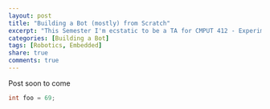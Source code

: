 ```yaml
---
layout: post
title: "Building a Bot (mostly) from Scratch"
excerpt: "This Semester I'm ecstatic to be a TA for CMPUT 412 - Experimental mobile robotics.  This post is the first of many to come documenting building a mobile bot mostly from scratch using C++ and ROS2."
categories: [Building a Bot]
tags: [Robotics, Embedded]
share: true
comments: true
---
```


Post soon to come

```c
int foo = 69;
```
